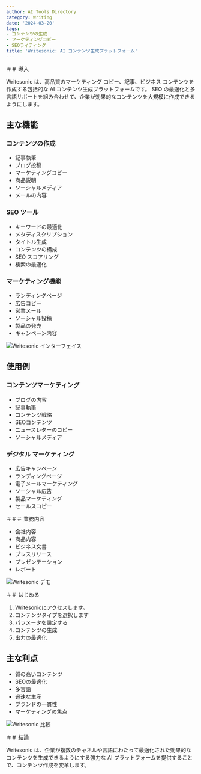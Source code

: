 ```yaml
---
author: AI Tools Directory
category: Writing
date: '2024-03-20'
tags:
- コンテンツの生成
- マーケティングコピー
- SEOライティング
title: 'Writesonic: AI コンテンツ生成プラットフォーム'
---
```


＃＃ 導入

Writesonic は、高品質のマーケティング コピー、記事、ビジネス コンテンツを作成する包括的な AI コンテンツ生成プラットフォームです。 SEO の最適化と多言語サポートを組み合わせて、企業が効果的なコンテンツを大規模に作成できるようにします。

## 主な機能

### コンテンツの作成
- 記事執筆
- ブログ投稿
- マーケティングコピー
- 商品説明
- ソーシャルメディア
- メールの内容

### SEO ツール
- キーワードの最適化
- メタディスクリプション
- タイトル生成
- コンテンツの構成
- SEO スコアリング
- 検索の最適化

### マーケティング機能
- ランディングページ
- 広告コピー
- 営業メール
- ソーシャル投稿
- 製品の発売
- キャンペーン内容

![Writesonic インターフェイス](/imgs/writesonic/interface.jpg)

## 使用例

### コンテンツマーケティング
- ブログの内容
- 記事執筆
- コンテンツ戦略
- SEOコンテンツ
- ニュースレターのコピー
- ソーシャルメディア

### デジタル マーケティング
- 広告キャンペーン
- ランディングページ
- 電子メールマーケティング
- ソーシャル広告
- 製品マーケティング
- セールスコピー

＃＃＃ 業務内容
- 会社内容
- 商品内容
- ビジネス文書
- プレスリリース
- プレゼンテーション
- レポート

![Writesonic デモ](/imgs/writesonic/demo.jpg)

＃＃ はじめる

1. [Writesonic](https://writesonic.com)にアクセスします。
2. コンテンツタイプを選択します
3. パラメータを設定する
4. コンテンツの生成
5. 出力の最適化

## 主な利点

- 質の高いコンテンツ
- SEOの最適化
- 多言語
- 迅速な生産
- ブランドの一貫性
- マーケティングの焦点

![Writesonic 比較](/imgs/writesonic/comparison.jpg)

＃＃ 結論

Writesonic は、企業が複数のチャネルや言語にわたって最適化された効果的なコンテンツを生成できるようにする強力な AI プラットフォームを提供することで、コンテンツ作成を変革します。